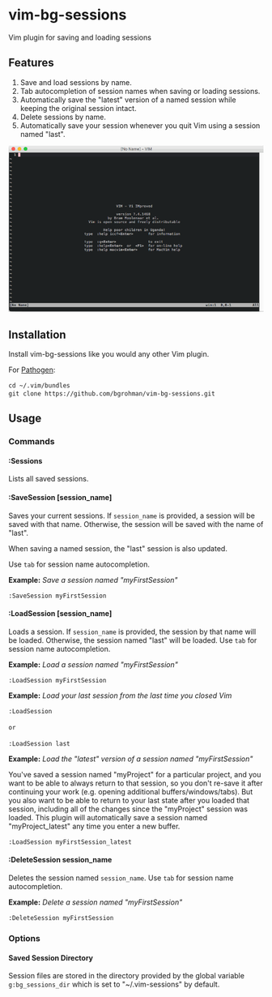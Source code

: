 # vim-bg-sessions
Vim plugin for saving and loading sessions

## Features
1. Save and load sessions by name.
2. Tab autocompletion of session names when saving or loading sessions.
3. Automatically save the "latest" version of a named session while keeping the original session intact.
4. Delete sessions by name.
5. Automatically save your session whenever you quit Vim using a session named "last".

![Screenshot](screenshot.gif)

## Installation
Install vim-bg-sessions like you would any other Vim plugin.

For [Pathogen](https://github.com/tpope/vim-pathogen):
```
cd ~/.vim/bundles
git clone https://github.com/bgrohman/vim-bg-sessions.git
```

## Usage

### Commands

#### :Sessions
Lists all saved sessions.

#### :SaveSession [session_name]
Saves your current sessions. If `session_name` is provided, a session will be saved with that name. Otherwise, the session will be saved with the name of "last".

When saving a named session, the "last" session is also updated.

Use `tab` for session name autocompletion.

__Example:__ _Save a session named "myFirstSession"_
```
:SaveSession myFirstSession
```

#### :LoadSession [session_name]
Loads a session. If `session_name` is provided, the session by that name will be loaded. Otherwise, the session named "last" will be loaded. Use `tab` for session name autocompletion.

__Example:__ _Load a session named "myFirstSession"_
```
:LoadSession myFirstSession
```

__Example:__ _Load your last session from the last time you closed Vim_
```
:LoadSession

or

:LoadSession last
```

__Example:__ _Load the "latest" version of a session named "myFirstSession"_

You've saved a session named "myProject" for a particular project, and you want to be able to always return to that session, so you don't re-save it after continuing your work (e.g. opening additional buffers/windows/tabs). But you also want to be able to return to your last state after you loaded that session, including all of the changes since the "myProject" session was loaded. This plugin will automatically save a session named "myProject_latest" any time you enter a new buffer.
```
:LoadSession myFirstSession_latest
```

#### :DeleteSession session_name
Deletes the session named `session_name`. Use `tab` for session name autocompletion.

__Example:__ _Delete a session named "myFirstSession"_
```
:DeleteSession myFirstSession
```

### Options

#### Saved Session Directory
Session files are stored in the directory provided by the global variable `g:bg_sessions_dir` which is set to "~/.vim-sessions" by default.
